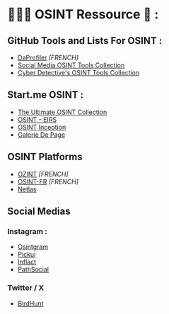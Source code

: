 # 🕵🏼‍♂️ OSINT Ressource 🔎 :

## GitHub Tools and Lists For OSINT : 

- [DaProfiler](https://github.com/daprofiler/DaProfiler) *[FRENCH]*
- [Social Media OSINT Tools Collection](https://github.com/osintambition/Social-Media-OSINT-Tools-Collection#github)
- [Cyber Detective's OSINT Tools Collection](https://github.com/cipher387/osint_stuff_tool_collection)


## Start.me OSINT :

- [The Ultimate OSINT Collection](https://github.com/osintambition/Social-Media-OSINT-Tools-Collection#github)
- [OSINT - EIRS](https://start.me/p/JDraa0/osint-eirs)
- [OSINT Inception](https://start.me/p/Pwy0X4/osint-inception?locale=fr)
- [Galerie De Page](https://start.me/pages/int/osint?locale=fr)


## OSINT Platforms

- [OZINT](https://ozint.eu) *[FRENCH]*
- [OSINT-FR](https://osintfr.com/fr/accueil/) *[FRENCH]*
- [Netlas](https://app.netlas.io)

## Social Medias
### Instagram : 

- [Osintgram](https://github.com/Datalux/Osintgram)
- [Pickui](https://www.picuki.com)
- [Inflact](https://inflact.com/profiles/instagram-viewer/)
- [PathSocial](https://www.pathsocial.com/fr/free-instagram-tools/web-viewer-for-instagram/)

### Twitter / X
- [BirdHunt](https://birdhunt.co)
